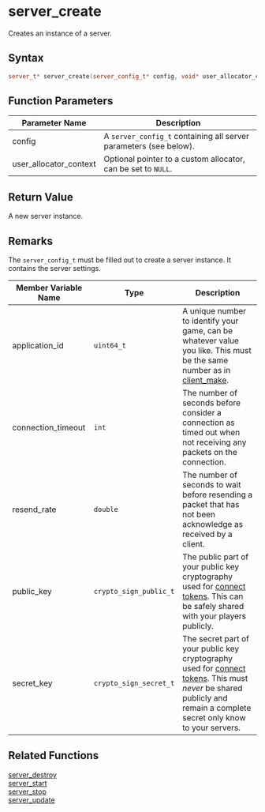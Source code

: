 # server_create

Creates an instance of a server.

## Syntax

```cpp
server_t* server_create(server_config_t* config, void* user_allocator_context = NULL);
```

## Function Parameters

Parameter Name | Description
--- | ---
config | A `server_config_t` containing all server parameters (see below).
user_allocator_context | Optional pointer to a custom allocator, can be set to `NULL`.

## Return Value

A new server instance.

## Remarks

The `server_config_t` must be filled out to create a server instance. It contains the server settings.

Member Variable Name | Type | Description
--- | --- | ---
application_id | `uint64_t` | A unique number to identify your game, can be whatever value you like. This must be the same number as in [client_make](https://github.com/RandyGaul/cute_framework/blob/master/docs/networking/client/client_make.md).
connection_timeout | `int` | The number of seconds before consider a connection as timed out when not receiving any packets on the connection.
resend_rate | `double` | The number of seconds to wait before resending a packet that has not been acknowledge as received by a client.
public_key | `crypto_sign_public_t` | The public part of your public key cryptography used for [connect tokens](https://github.com/RandyGaul/cute_framework/tree/master/docs/networking/). This can be safely shared with your players publicly.
secret_key | `crypto_sign_secret_t` | The secret part of your public key cryptography used for [connect tokens](https://github.com/RandyGaul/cute_framework/tree/master/docs/networking/). This must *never* be shared publicly and remain a complete secret only know to your servers.

## Related Functions

[server_destroy](https://github.com/RandyGaul/cute_framework/blob/master/docs/networking/server/server_destroy.md)  
[server_start](https://github.com/RandyGaul/cute_framework/blob/master/docs/networking/server/server_start.md)  
[server_stop](https://github.com/RandyGaul/cute_framework/blob/master/docs/networking/server/server_stop.md)  
[server_update](https://github.com/RandyGaul/cute_framework/blob/master/docs/networking/server/server_update.md)  
